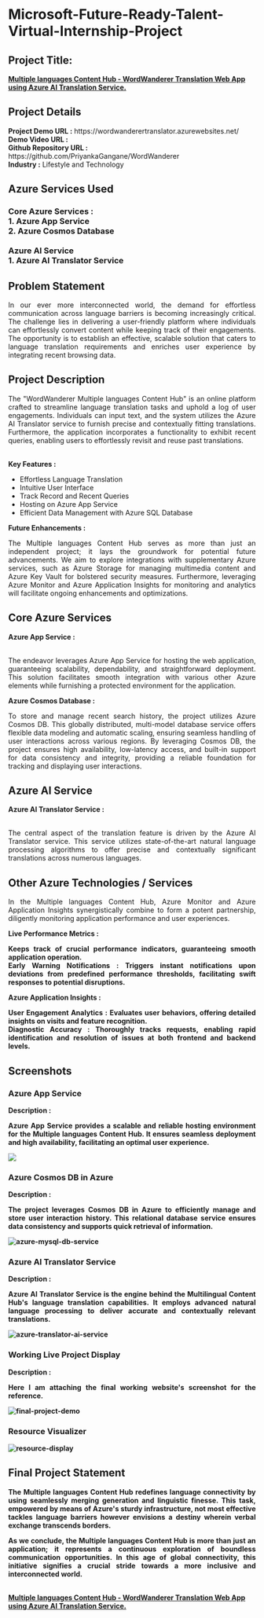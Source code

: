 <h1>Microsoft-Future-Ready-Talent-Virtual-Internship-Project</h1>
<h2>Project Title:</h2><b><a href="wordwanderertranslator.azurewebsites.net">Multiple languages Content Hub - WordWanderer Translation Web App using Azure AI Translation Service.</b></a>
<br>
<h2>Project Details</h2>
<b>Project Demo URL :</b> https://wordwanderertranslator.azurewebsites.net/ <br>
<b>Demo Video URL :</b> <br>
<b>Github Repository URL :</b> https://github.com/PriyankaGangane/WordWanderer <br>
<b>Industry :</b> Lifestyle and Technology<br>
<h2>Azure Services Used</h2>
<h3>
Core Azure Services : <br>
1. Azure App Service <br>
2. Azure Cosmos Database <br> <br>
Azure AI Service <br>
1. Azure AI Translator Service
</h3>
<h2>Problem Statement</h2>
<p align="justify">In our ever more interconnected world, the demand for effortless communication across language barriers is becoming increasingly critical. The challenge lies in delivering a user-friendly platform where individuals can effortlessly convert content while keeping track of their engagements. The opportunity is to establish an effective, scalable solution that caters to language translation requirements and enriches user experience by integrating recent browsing data.</p>
<h2>Project Description</h2>
<p align="justify">The "WordWanderer Multiple languages Content Hub" is an online platform crafted to streamline language translation tasks and uphold a log of user engagements. Individuals can input text, and the system utilizes the Azure AI Translator service to furnish precise and contextually fitting translations. Furthermore, the application incorporates a functionality to exhibit recent queries, enabling users to effortlessly revisit and reuse past translations.</p><br>
<b>Key Features :</b>
<ul>
    <li>Effortless Language Translation</li>
    <li>Intuitive User Interface</li>
    <li>Track Record and Recent Queries</li>
    <li>Hosting on Azure App Service</li>
    <li>Efficient Data Management with Azure SQL Database</li>
</ul>
<b>Future Enhancements :</b><br>
<p align="justify">The Multiple languages Content Hub serves as more than just an independent project; it lays the groundwork for potential future advancements. We aim to explore integrations with supplementary Azure services, such as Azure Storage for managing multimedia content and Azure Key Vault for bolstered security measures. Furthermore, leveraging Azure Monitor and Azure Application Insights for monitoring and analytics will facilitate ongoing enhancements and optimizations.</p>
<h2>Core Azure Services</h2>
<b>Azure App Service :</b><br><p align="justify"><br>The endeavor leverages Azure App Service for hosting the web application, guaranteeing scalability, dependability, and straightforward deployment. This solution facilitates smooth integration with various other Azure elements while furnishing a protected environment for the application.</p>

<b>Azure Cosmos Database :</b><br><p align="justify">To store and manage recent search history, the project utilizes Azure Cosmos DB. This globally distributed, multi-model database service offers flexible data modeling and automatic scaling, ensuring seamless handling of user interactions across various regions. By leveraging Cosmos DB, the project ensures high availability, low-latency access, and built-in support for data consistency and integrity, providing a reliable foundation for tracking and displaying user interactions.</p>
<h2>Azure AI Service</h2>
<b>Azure AI Translator Service :</b><br><br><p align="justify">The central aspect of the translation feature is driven by the Azure AI Translator service. This service utilizes state-of-the-art natural language processing algorithms to offer precise and contextually significant translations across numerous languages.</p>
<h2>Other Azure Technologies / Services</h2>
<p align="justify">In the Multiple languages  Content Hub, Azure Monitor and Azure Application Insights synergistically combine to form a potent partnership, diligently monitoring application performance and user experiences.</p>

<b>Live Performance Metrics :</b><p align="justify"><b>Keeps track of crucial performance indicators, guaranteeing smooth application operation.<br>
<b>Early Warning Notifications :</b> Triggers instant notifications upon deviations from predefined performance thresholds, facilitating swift responses to potential disruptions.</p>
<b>Azure Application Insights :</b><p align="justify">
<b>User Engagement Analytics :</b> Evaluates user behaviors, offering detailed insights on visits and feature recognition.<br>
<b>Diagnostic Accuracy :</b> Thoroughly tracks requests, enabling rapid identification and resolution of issues at both frontend and backend levels.

<h2>Screenshots</h2>
<h3>Azure App Service</h3>
<b>Description :</b><p align="justify">Azure App Service provides a scalable and reliable hosting environment for the Multiple languages Content Hub. It ensures seamless deployment and high availability, facilitating an optimal user experience.</p>
<img src="https://github.com/PriyankaGangane/WordWanderer/blob/main/Screenshots/Azure_App_Service.png"></img><br>
<h3>Azure Cosmos DB in Azure</h3>
<b>Description :</b><p align="justify"> The project leverages Cosmos DB in Azure  to efficiently manage and store user interaction history. This relational database service ensures data consistency and supports quick retrieval of information.</p>
<img src="https://github.com/PriyankaGangane/WordWanderer/blob/main/Screenshots/Azure_Cosmos_DB_in_Azure.png" alt="azure-mysql-db-service"></img><br>
<h3>Azure AI Translator Service</h3>
<b>Description :</b><p align="justify">Azure AI Translator Service is the engine behind the Multilingual Content Hub's language translation capabilities. It employs advanced natural language processing to deliver accurate and contextually relevant translations.</p>
<img src="https://github.com/PriyankaGangane/WordWanderer/blob/main/Screenshots/Azure_AI_Translator_Service.png" alt="azure-translator-ai-service"></img><br>
<h3>Working Live Project Display</h3>
<b>Description :</b><p align="justify">Here I am attaching the final working website's screenshot for the reference.</p>
<img src="https://github.com/PriyankaGangane/WordWanderer/blob/main/Screenshots/final-project.png" alt="final-project-demo"></img>

<h3>Resource Visualizer</h3>
<img src="https://github.com/PriyankaGangane/WordWanderer/blob/main/Screenshots/Resource_Visualizer.png" alt="resource-display"></img>

<h2>Final Project Statement</h2>
<p align="justify">
The Multiple languages Content Hub redefines language connectivity by using seamlessly merging generation and linguistic finesse. This task, empowered by means of Azure's sturdy infrastructure, not most effective tackles language barriers however envisions a destiny wherein verbal exchange transcends borders.</p>
<p align="justify">
<b>As we conclude, the Multiple languages Content Hub is more than just an application; it represents a continuous exploration of boundless communication opportunities. In this age of global connectivity, this initiative signifies a crucial stride towards a more inclusive and interconnected world.</b>
</p> <br>
</h2><b><a href="wordwanderertranslator.azurewebsites.net"> Multiple languages Content Hub - WordWanderer Translation Web App using Azure AI Translation Service.</b></a>
